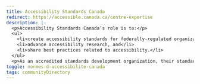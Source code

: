```yaml
---
title: Accessibility Standards Canada
redirect: https://accessible.canada.ca/centre-expertise
description: |-
  <p>Accessibility Standards Canada’s role is to:</p>
  <ul>
    <li>create accessibility standards for federally-regulated organizations,</li>
    <li>advance accessibility research, and</li>
    <li>share best practices related to accessibility.</li>
  </ul>
  <p>As an accredited standards development organization, their standards are recognized as national standards of Canada. Their work also opens doors so that Canada can be a global leader on matters related to accessibility.</p>
toggle: normes-d-accessibilite-canada
tags: communityDirectory
---
```


